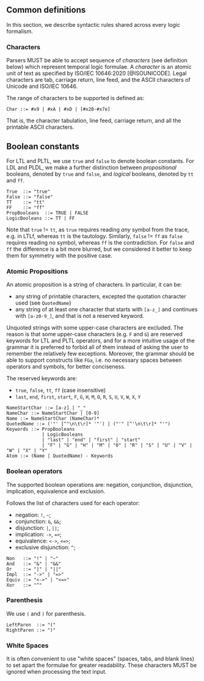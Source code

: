 ## Common definitions

In this section, we describe syntactic rules
shared across every logic formalism.

### Characters

Parsers MUST be able to accept sequence of _characters_ (see definition below)
which represent temporal logic formulae.
A _character_ 
is an atomic unit of text as specified by ISO/IEC 10646:2020
[@ISOUNICODE].
Legal characters are tab, carriage return, line feed, and the ASCII characters 
of Unicode and ISO/IEC 10646.

The range of characters to be supported
is defined as:
```
Char ::= #x9 | #xA | #xD | [#x20-#x7e]
```

That is, the character tabulation, line feed, carriage return,
and all the printable ASCII characters.

## Boolean constants

For LTL and PLTL,
we use `true` and `false` to denote boolean constants.
For LDL and PLDL, we make a further distinction 
between _propositional_ 
booleans, denoted by `true` and `false`,
and _logical_ booleans, denoted by `tt` and `ff`.

```
True  ::= "true"
False ::= "false"
TT    ::= "tt"
FF    ::= "ff"
PropBooleans  ::= TRUE | FALSE
LogicBooleans ::= TT | FF
```

Note that `true` != `tt`, as `true` requires reading
_any_ symbol from the trace, e.g. in LTLf, whereas `tt` 
is the tautology. Similarly, `false` != `ff` as
`false` requires reading no symbol, whereas `ff` is the contradiction.
For `false` and `ff` the difference is a bit more blurred,
but we considered it better to keep them for symmetry with the positive case.

### Atomic Propositions

An atomic proposition is a string of characters. 
In particular, it can be:

- any string of printable characters, excepted the quotation character used (see `QuotedName`)
- any string of at least one character that starts with `[a-z_]`
  and continues with `[a-z0-9_]`, and that is not a reserved keyword.

Unquoted strings with some upper-case characters are excluded. 
The reason is that some upper-case characters (e.g. `F` and `G`) 
are reserved keywords for LTL and PLTL operators,
and for a more intuitive usage of the grammar it is preferred to forbid
all of them instead of asking the user to remember the relatively few exceptions.
Moreover, the grammar should be able to support constructs like
`FGa`, i.e. no necessary spaces between operators and symbols, for better conciseness.

The reserved keywords are:

- `true`, `false`, `tt`, `ff` (case insensitive)
- `last`, `end`, `first`, `start`, `F`, `G`, `H`, `M`, `O`, `R`, `S`, `U`, `V`, `W`, `X`, `Y`

```
NameStartChar ::= [a-z] | "_"
NameChar ::= NameStartChar | [0-9]
Name ::= NameStartChar (NameChar)*
QuotedName ::= ('"' [^"\n\t\r]* '"') | ("'" [^'\n\t\r]* "'")
Keywords ::= PropBooleans
             | LogicBooleans
             | "last" | "end" | "first" | "start"
             | "F" | "G" | "H" | "M" | "O" | "R" | "S" | "U" | "V" | "W" | "X" | "Y"
Atom ::= (Name | QuotedName) - Keywords
```

### Boolean operators

The supported boolean operations 
are: negation, conjunction, disjunction,
implication, equivalence and exclusion.

Follows the list of characters used
for each operator:

- negation: `!`, `~`;
- conjunction: `&`, `&&`;
- disjunction: `|`, `||`;
- implication: `->`, `=>`;
- equivalence: `<->`, `<=>`;
- exclusive disjunction: `^`;

```
Non   ::= "!" | "~"
And   ::= "&" | "&&"
Or    ::= "|" | "||"
Impl  ::= "->" | "=>"
Equiv ::= "<->" | "<=>"
Xor   ::= "^"
```

### Parenthesis

We use `(` and `)` for parenthesis.

```
LeftParen  ::= "("
RightParen ::= ")"
```

### White Spaces

It is often convenient to use "white spaces" 
(spaces, tabs, and blank lines) to set apart the formulae for greater readability.
These characters MUST be ignored when processing the text input.


